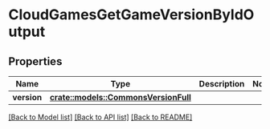 # CloudGamesGetGameVersionByIdOutput

## Properties

Name | Type | Description | Notes
------------ | ------------- | ------------- | -------------
**version** | [**crate::models::CommonsVersionFull**](CommonsVersionFull.md) |  | 

[[Back to Model list]](../README.md#documentation-for-models) [[Back to API list]](../README.md#documentation-for-api-endpoints) [[Back to README]](../README.md)


